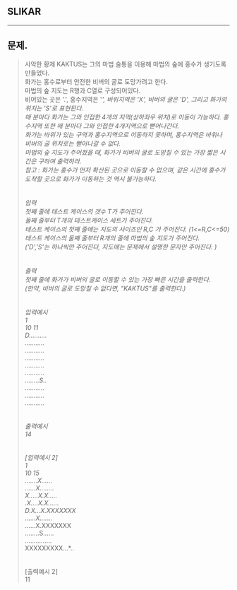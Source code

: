 ## SLIKAR
___
## 문제.
> 사악한 황제 KAKTUS는 그의 마법 술통을 이용해 마법의 숲에 홍수가 생기도록 만들었다.</br>
> 화가는 홍수로부터 안전한 비버의 굴로 도망가려고 한다.</br>
> 마법의 숲 지도는 R행과 C열로 구성되어있다.</br>
> 비어있는 곳은 '.', 홍수지역은 '*', 바위지역은 'X', 비버의 굴은 'D', 그리고 화가의 위치는 'S'로 표현된다.</br>
> 매 분마다 화가는 그와 인접한 4개의 지역(상하좌우 위치)로 이동이 가능하다. 홍수지역 또한 매 분마다 그와 인접한 4개지역으로 뻗어나간다.</br>
> 화가는 바위가 있는 구역과 홍수지역으로 이동하지 못하며, 홍수지역은 바위나 비버의 굴 위치로는 뻗어나갈 수 없다.</br>
> 마법의 숲 지도가 주어졌을 때, 화가가 비버의 굴로 도망칠 수 있는 가장 짧은 시간은 구하여 출력하라.</br>
> 참고 : 화가는 홍수가 먼저 확산된 곳으로 이동할 수 없으며, 같은 시간에 홍수가 도착할 곳으로 화가가 이동하는 것 역시 불가능하다.</br>
> </br></br>
> 입력</br>
> 첫째 줄에 테스트 케이스의 갯수 T가 주어진다.</br>
> 둘째 줄부터 T개의 테스트케이스 세트가 주어진다.</br>
> 테스트 케이스의 첫째 줄에는 지도의 사이즈인 R,C 가 주어진다. (1<=R,C<=50)</br>
> 테스트 케이스의 둘째 줄부터 R개의 줄에 마법의 숲 지도가 주어진다.</br>
> ('D','S'는 하나씩만 주어진다, 지도에는 문제에서 설명한 문자만 주어진다. )</br>
> </br></br>
> 출력</br>
> 첫째 줄에 화가가 비버의 굴로 이동할 수 있는 가장 빠른 시간을 출력한다.</br>
> (만약, 비버의 굴로 도망칠 수 없다면, "KAKTUS"를 출력한다.)</br>
> </br></br>
> 입력예시</br>
> 1</br>
> 10 11</br>
> D..........</br>
> ...........</br>
> ...........</br>
> ...........</br>
> ...........</br>
> ...........</br>
> ........S..</br>
> ...........</br>
> ...........</br>
> ...........</br>
> </br></br>
> 출력예시</br>
> 14</br>
> </br></br>
> [입력예시 2]</br>
> 1</br>
> 10 15</br>
> *.......X......</br>
> ......X........</br>
> X.....X.X..*...</br>
> .X....X.X......</br>
> D.X...X.XXXXXXX</br>
> ......X....*...</br>
> ......X.XXXXXXX</br>
> ........S......</br>
> ...............</br>
> XXXXXXXXX...*..</br>
> </br></br>
> [출력예시 2]</br>
> 11</br>